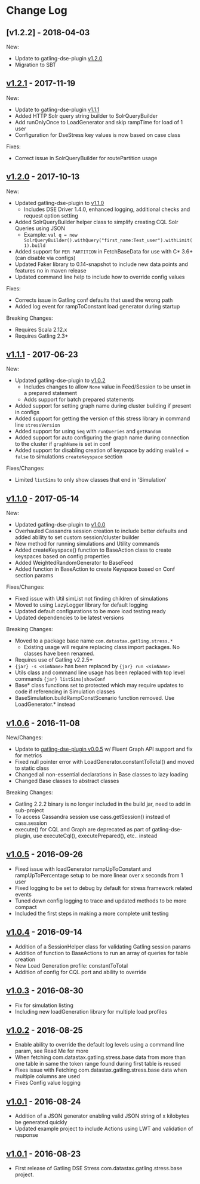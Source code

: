 # Change Log

## [v1.2.2] - 2018-04-03
New:
- Update to gatling-dse-plugin [v1.2.0](https://github.com/datastax/gatling-dse-plugin/releases/tag/v1.2.0)
- Migration to SBT

## [v1.2.1] - 2017-11-19
New: 
- Update to gatling-dse-plugin [v1.1.1](https://github.com/datastax/gatling-dse-plugin/releases/tag/v1.1.1)
- Added HTTP Solr query string builder to SolrQueryBuilder
- Add runOnlyOnce to LoadGenerator and skip rampTime for load of 1 user
- Configuration for DseStress key values is now based on case class

Fixes:
- Correct issue in SolrQueryBuilder for routePartition usage 

## [v1.2.0] - 2017-10-13
New:
- Updated gatling-dse-plugin to [v1.1.0](https://github.com/datastax/gatling-dse-plugin/releases/tag/v1.1.0)
  - Includes DSE Driver 1.4.0, enhanced logging, additional checks and request option setting
- Added SolrQueryBuilder helper class to simplify creating CQL Solr Queries using JSON
    - Example: `val q = new SolrQueryBuilder().withQuery("first_name:Test_user").withLimit(1).build`
- Added support for `PER PARTITION` in FetchBaseData for use with C* 3.6+ (can disable via configs)
- Updated Faker library to 0.14-snapshot to include new data points and features no in maven release
- Updated command line help to include how to override config values

Fixes:
- Corrects issue in Gatling conf defaults that used the wrong path
- Added log event for rampToConstant load generator during startup

Breaking Changes:
- Requires Scala 2.12.x
- Requires Gatling 2.3+


## [v1.1.1] - 2017-06-23
New:
- Updated gatling-dse-plugin to [v1.0.2](https://github.com/datastax/gatling-dse-plugin/releases/tag/v1.0.2)
  - Includes changes to allow `None` value in Feed/Session to be unset in a prepared statement
  - Adds support for batch prepared statements
- Added support for setting graph name during cluster building if present in configs
- Added support for getting the version of this stress library in command line `stressVersion`
- Added support for using `Seq` with `runQueries` and `getRandom`
- Added support for auto configuring the graph name during connection to the cluster if `graphName` is set in conf
- Added support for disabling creation of keyspace by adding `enabled = false` to simulations `createKeyspace` section

Fixes/Changes:
- Limited `listSims` to only show classes that end in 'Simulation'


## [v1.1.0] - 2017-05-14
New:
- Updated gatling-dse-plugin to [v1.0.0](https://github.com/datastax/gatling-dse-plugin/releases/tag/v1.0.0)
- Overhauled Cassandra session creation to include better defaults and added ability to set custom session/cluster builder
- New method for running simulations and Utility commands
- Added createKeyspace() function to BaseAction class to create keyspaces based on config properties
- Added WeightedRandomGenerator to BaseFeed
- Added function in BaseAction to create Keyspace based on Conf section params

Fixes/Changes:
- Fixed issue with Util simList not finding children of simulations
- Moved to using LazyLogger library for default logging
- Updated default configurations to be more load testing ready
- Updated dependencies to be latest versions

Breaking Changes:
- Moved to a package base name `com.datastax.gatling.stress.*`
  - Existing usage will require replacing class import packages.  No classes have been renamed.
- Requires use of Gatling v2.2.5+
- `{jar} -s <simName>` has been replaced by `{jar} run <simName>`
- Utils class and command line usage has been replaced with top level commands `{jar} listSims|showConf`
- Base* class functions set to protected which may require updates to code if referencing in Simulation classes
- BaseSimulation.buildRampConstScenario function removed. Use LoadGenerator.* instead


## [v1.0.6] - 2016-11-08
New/Changes: 
- Update to [gatling-dse-plugin v0.0.5](https://github.com/datastax/gatling-dse-plugin/tree/v0.0.5) w/ Fluent Graph API support and fix for metrics
- Fixed null pointer error with LoadGenerator.constantToTotal() and moved to static class
- Changed all non-essential declarations in Base classes to lazy loading
- Changed Base classes to abstract classes

Breaking Changes:
- Gatling 2.2.2 binary is no longer included in the build jar, need to add in sub-project
- To access Cassandra session use cass.getSession() instead of cass.session
- execute() for CQL and Graph are deprecated as part of gatling-dse-plugin, use executeCql(), executePrepared(), etc.. instead


## [v1.0.5] - 2016-09-26
- Fixed issue with loadGenerator rampUpToConstant and rampUpToPercentage setup to be more linear over x seconds from 1 user
- Fixed logging to be set to debug by default for stress framework related events
- Tuned down config logging to trace and updated methods to be more compact
- Included the first steps in making a more complete unit testing


## [v1.0.4] - 2016-09-14
- Addition of a SessionHelper class for validating Gatling session params
- Addition of function to BaseActions to run an array of queries for table creation
- New Load Generation profile: constantToTotal
- Addition of config for CQL port and ability to override


## [v1.0.3] - 2016-08-30
- Fix for simulation listing
- Including new loadGeneration library for multiple load profiles


## [v1.0.2] - 2016-08-25
- Enable ability to override the default log levels using a command line param, see Read Me for more
- When fetching com.datastax.gatling.stress.base data from more than one table in same the token range found during first table is reused
- Fixes issue with Fetching com.datastax.gatling.stress.base data when multiple columns are used
- Fixes Config value logging

## [v1.0.1] - 2016-08-24
- Addition of a JSON generator enabling valid JSON string of x kilobytes be generated quickly
- Updated example project to include Actions using LWT and validation of response

## [v1.0.1] - 2016-08-23
- First release of Gatling DSE Stress com.datastax.gatling.stress.base project.


[Unreleased]: https://github.com/datastax/gatling-dse-stress/compare/v1.2.1...HEAD
[v1.2.1]: https://github.com/datastax/gatling-dse-stress/compare/v1.2.1...v1.2.0
[v1.2.0]: https://github.com/datastax/gatling-dse-stress/compare/v1.2.0...v1.1.1
[v1.1.1]: https://github.com/datastax/gatling-dse-stress/compare/v1.1.0...v1.0.1
[v1.1.0]: https://github.com/datastax/gatling-dse-stress/compare/v1.1.0...v1.0.6
[v1.0.6]: https://github.com/datastax/gatling-dse-stress/compare/v1.0.6...v1.0.5
[v1.0.5]: https://github.com/datastax/gatling-dse-stress/compare/v1.0.5...v1.0.4
[v1.0.4]: https://github.com/datastax/gatling-dse-plugin/compare/v0.0.4...v1.0.3
[v1.0.3]: https://github.com/datastax/gatling-dse-plugin/compare/v0.0.3...v1.0.2
[v1.0.2]: https://github.com/datastax/gatling-dse-plugin/compare/v0.0.2...v1.0.1
[v1.0.1]: https://github.com/datastax/gatling-dse-plugin/compare/v1.0.1...v1.0.0
[v1.0.0]: https://github.com/datastax/gatling-dse-plugin/compare/v1.0.0...v1.0.0
